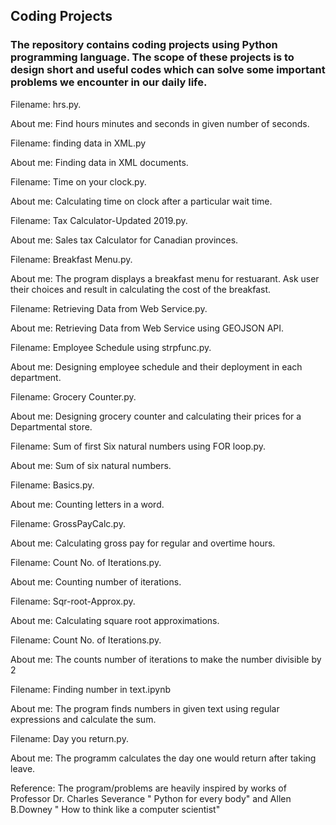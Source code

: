 ## Coding Projects

### The repository contains coding projects using Python programming language. The scope of these projects is to design short and useful codes which can solve some important problems we encounter in our daily life.

Filename: hrs.py.

About me: Find hours minutes and seconds in given number of seconds. 

Filename: finding data in XML.py
   
About me: Finding data in XML documents.

Filename: Time on your clock.py.
   
About me: Calculating time on clock after a particular wait time.
   
Filename: Tax Calculator-Updated 2019.py.
   
About me: Sales tax Calculator for Canadian provinces.

Filename: Breakfast Menu.py.
   
About me: The program displays a breakfast menu for restuarant. Ask user their choices and result in calculating the cost of the breakfast.

Filename: Retrieving Data from Web Service.py.
   
About me: Retrieving Data from Web Service using GEOJSON API.

Filename: Employee Schedule using strpfunc.py.
   
About me: Designing employee schedule and their deployment in each department.

Filename: Grocery Counter.py.
   
About me: Designing grocery counter and calculating their prices for a Departmental store.
   
Filename: Sum of first Six natural numbers using FOR loop.py.
   
About me: Sum of six natural numbers.

Filename: Basics.py.
   
About me: Counting letters in a word.

Filename: GrossPayCalc.py.
   
About me: Calculating gross pay for regular and overtime hours.
    
Filename: Count No. of Iterations.py.
    
About me: Counting number of iterations.
    
Filename: Sqr-root-Approx.py.
    
About me: Calculating square root approximations.

Filename: Count No. of Iterations.py.
    
About me: The counts number of iterations to make the number divisible by 2
    
Filename: Finding number in text.ipynb
    
About me: The program finds numbers in given text using regular expressions and calculate the sum.
    
Filename: Day you return.py.

About me: The programm calculates the day one would return after taking leave.
   



Reference: The program/problems are heavily inspired by works of Professor Dr. Charles Severance " Python for every body" and Allen B.Downey " How to think like a computer scientist"

